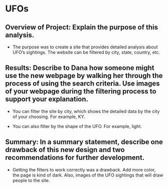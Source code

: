 # UFOs
## Overview of Project: Explain the purpose of this analysis.
* The purpose was to create a site that provides detailed analysis about UFO’s sightings. The website can be filtered by city, state, country, etc. 

## Results: Describe to Dana how someone might use the new webpage by walking her through the process of using the search criteria. Use images of your webpage during the filtering process to support your explanation.
* You can filter the site by city, which shows the detailed data by the city of your choosing. For example, KY.


* You can also filter by the shape of the UFO. For example, light.


## Summary: In a summary statement, describe one drawback of this new design and two recommendations for further development. 
* Getting the filters to work correctly was a drawback. Add more color, the page is kind of dark. Also, images of the UFO sightings that will draw people to the site.
